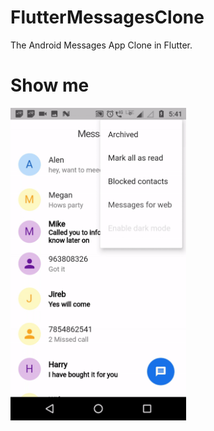 # FlutterMessagesClone
The Android Messages App Clone in Flutter.

# Show me
<img src="./preview/preview.gif" height="500" alt="Screenshot"/>